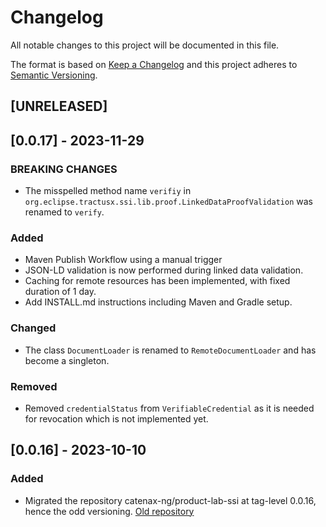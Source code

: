 # Changelog

All notable changes to this project will be documented in this file.

The format is based on [Keep a Changelog](https://keepachangelog.com/en/1.0.0/)
and this project adheres to [Semantic Versioning](https://semver.org/spec/v2.0.0.html).

## [UNRELEASED]

## [0.0.17] - 2023-11-29

### BREAKING CHANGES

- The misspelled method name `verifiy`
  in `org.eclipse.tractusx.ssi.lib.proof.LinkedDataProofValidation` was renamed to `verify`.

### Added

- Maven Publish Workflow using a manual trigger
- JSON-LD validation is now performed during linked data validation.
- Caching for remote resources has been implemented, with fixed duration of 1 day.
- Add INSTALL.md instructions including Maven and Gradle setup.

### Changed

- The class `DocumentLoader` is renamed to `RemoteDocumentLoader` and has become a singleton.

### Removed

- Removed `credentialStatus` from `VerifiableCredential` as it is needed for revocation which is not
  implemented yet.

## [0.0.16] - 2023-10-10

### Added

- Migrated the repository catenax-ng/product-lab-ssi at tag-level 0.0.16, hence the odd
  versioning. [Old repository](https://github.com/catenax-ng/product-lab-ssi)
